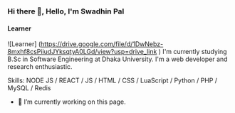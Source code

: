 ### Hi there 👋, Hello, I'm Swadhin Pal
#### Learner
![Learner]
(https://drive.google.com/file/d/1DwNebz-8mxhf8csPiiudJYksqtyA0LGd/view?usp=drive_link )
I'm currently studying B.Sc in Software Engineering at Dhaka University. I'm a web developer and research enthusiastic.

Skills: NODE JS / REACT / JS / HTML / CSS / LuaScript / Python / PHP / MySQL / Redis

- 🔭 I’m currently working on this page. 




